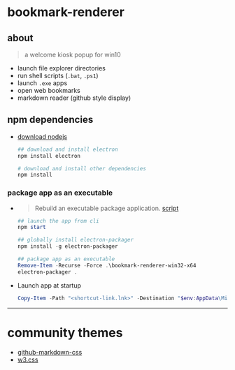 # bookmark-renderer

## about

> a welcome kiosk popup for win10

* launch file explorer directories
* run shell scripts (```.bat```, ```.ps1```)
* launch ```.exe``` apps
* open web bookmarks
* markdown reader (github style display)

## npm dependencies

* [download nodejs]( https://nodejs.org )
    ```ps1
    ## download and install electron
    npm install electron

    # download and install other dependencies
    npm install
    ```

### package app as an executable

* > Rebuild an executable package application. [script]( package-electron-app.ps1 )
    ```ps1
    ## launch the app from cli
    npm start

    ## globally install electron-packager
    npm install -g electron-packager

    ## package app as an executable
    Remove-Item -Recurse -Force .\bookmark-renderer-win32-x64
    electron-packager .
    ```
* Launch app at startup
    ```ps1
    Copy-Item -Path "<shortcut-link.lnk>" -Destination "$env:AppData\Microsoft\Windows\Start Menu\Programs\Startup"
    ```

---

# community themes

* [github-markdown-css]( https://github.com/sindresorhus/github-markdown-css )
* [w3.css](https://www.w3schools.com/w3css/w3css_color_themes.asp)
